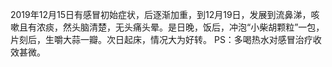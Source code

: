 2019年12月15日有感冒初始症状，后逐渐加重，到12月19日，发展到流鼻涕，咳嗽且有浓痰，然头脑清楚，无头痛头晕。是日晚，饭后，冲泡“小柴胡颗粒”一包，片刻后，生嚼大蒜一瓣。次日起床，情况大为好转。
PS：多喝热水对感冒治疗收效甚微。
